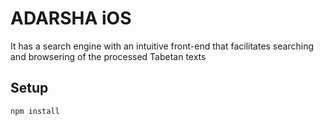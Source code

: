 # ADARSHA iOS
It has a search engine with an intuitive front-end that facilitates searching and browsering of the processed Tabetan texts

## Setup
```
npm install
```
